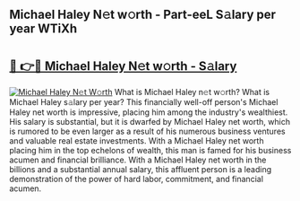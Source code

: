 ## Michael Haley N𝚎t w𝚘rth - Part-eeL S𝚊lary per year WTiXh

# <h2><a href="http://gc4qj4q.nevu.top/?p=Michael+Haley">🔗 👉🔴 Michael Haley N𝚎t w𝚘rth - S𝚊lary</a></h2>

[![Michael Haley N𝚎t W𝚘rth](https://i.imgur.com/Oavwk0R.jpeg)](http://gc4qj4q.nevu.top/?p=Michael+Haley)
What is Michael Haley n𝚎t w𝚘rth? What is Michael Haley s𝚊lary per year?
This financially well-off person's Michael Haley net worth is impressive, placing him among the industry's wealthiest. His salary is substantial, but it is dwarfed by Michael Haley net worth, which is rumored to be even larger as a result of his numerous business ventures and valuable real estate investments. With a Michael Haley net worth placing him in the top echelons of wealth, this man is famed for his business acumen and financial brilliance. With a Michael Haley net worth in the billions and a substantial annual salary, this affluent person is a leading demonstration of the power of hard labor, commitment, and financial acumen.
